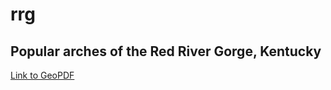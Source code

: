 # rrg

## Popular arches of the Red River Gorge, Kentucky

[Link to GeoPDF](basemap/RRG_Arches.pdf)

